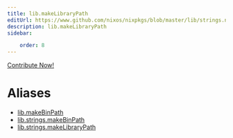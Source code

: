 ```yaml
---
title: lib.makeLibraryPath
editUrl: https://www.github.com/nixos/nixpkgs/blob/master/lib/strings.nix#L264C5
description: lib.makeLibraryPath
sidebar:

    order: 8
---
```


<a href="https://www.github.com/nixos/nixpkgs/blob/master/lib/strings.nix#L264C5">Contribute Now!</a>


# Aliases

- [lib.makeBinPath](reference/lib/lib-makeBinPath)
- [lib.strings.makeBinPath](reference/lib/strings/lib-strings-makeBinPath)
- [lib.strings.makeLibraryPath](reference/lib/strings/lib-strings-makeLibraryPath)



